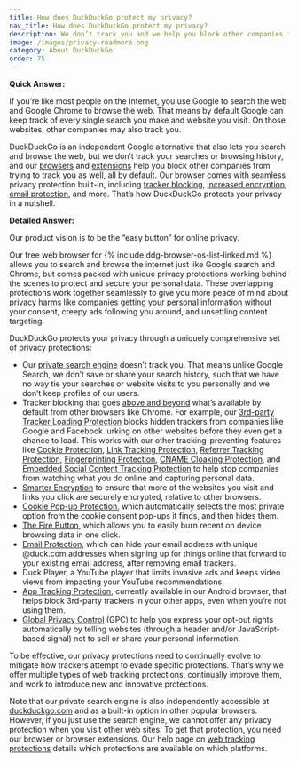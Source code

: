 ```yaml
---
title: How does DuckDuckGo protect my privacy?
nav_title: How does DuckDuckGo protect my privacy?
description: We don’t track you and we help you block other companies from tracking you via our privacy-protecting alternatives to Google Search & Chrome.
image: /images/privacy-readmore.png
category: About DuckDuckGo
order: 75
---
```


**Quick Answer:**

If you’re like most people on the Internet, you use Google to search the web and Google Chrome to browse the web. That means by default Google can keep track of every single search you make and website you visit. On those websites, other companies may also track you.

DuckDuckGo is an independent Google alternative that also lets you search and browse the web, but we don’t track your searches or browsing history, and our <a href="{{ site.baseurl }}/get-duckduckgo/does-duckduckgo-make-a-browser/">browsers</a> and <a href="{{ site.baseurl }}/desktop/adding-duckduckgo-to-your-browser/">extensions</a> help you block other companies from trying to track you as well, all by default. Our browser comes with seamless privacy protection built-in, including <a href="{{ site.baseurl }}/privacy/web-tracking-protections/">tracker blocking</a>, <a href="{{ site.baseurl }}/privacy/web-tracking-protections/#smarter-encryption-https-upgrading">increased encryption</a>, <a href="{{ site.baseurl}}/email-protection/what-is-duckduckgo-email-protection/">email protection</a>, and more. That’s how DuckDuckGo protects your privacy in a nutshell.

**Detailed Answer:**

Our product vision is to be the “easy button” for online privacy.

Our free web browser for {% include ddg-browser-os-list-linked.md %} allows you to search and browse the internet just like Google search and Chrome, but comes packed with unique privacy protections working behind the scenes to protect and secure your personal data. These overlapping protections work together seamlessly to give you more peace of mind about privacy harms like companies getting your personal information without your consent, creepy ads following you around, and unsettling content targeting.

DuckDuckGo protects your privacy through a uniquely comprehensive set of privacy protections:

-   Our [private search engine](https://duckduckgo.com/) doesn’t track you. That means unlike Google Search, we don’t save or share your search history, such that we have no way tie your searches or website visits to you personally and we don’t keep profiles of our users.
-   Tracker blocking that goes <a href="{{ site.baseurl }}/privacy/web-tracking-protections">above and beyond</a> what’s available by default from other browsers like Chrome. For example, our <a href="{{ site.baseurl }}/privacy/web-tracking-protections/#3rd-party-tracker-loading-protection">3rd-party Tracker Loading Protection</a> blocks hidden trackers from companies like Google and Facebook lurking on other websites before they even get a chance to load. This works with our other tracking-preventing features like <a href="{{ site.baseurl}}/privacy/web-tracking-protections/#3rd-party-cookie-protection">Cookie Protection</a>, <a href="{{ site.baseurl }}/privacy/web-tracking-protections/#link-tracking-protection">Link Tracking Protection</a>, <a href="{{ site.baseurl }}/privacy/web-tracking-protections/#referrer-tracking-protection">Referrer Tracking Protection</a>, <a href="{{ site.baseurl }}/privacy/web-tracking-protections/#fingerprinting-protection">Fingerprinting Protection</a>, <a href="{{ site.baseurl }}/privacy/web-tracking-protections/#cname-cloaking-protection">CNAME Cloaking Protection</a>, and <a href="{{ site.baseurl }}/privacy/web-tracking-protections/#embedded-social-content-tracking-protection">Embedded Social Content Tracking Protection</a> to help stop companies from watching what you do online and capturing personal data.
-   <a href="{{ site.baseurl }}/privacy/web-tracking-protections/#smarter-encryption-https-upgrading">Smarter Encryption</a> to ensure that more of the websites you visit and links you click are securely encrypted, relative to other browsers.
-   <a href="{{ site.baseurl }}/privacy/web-tracking-protections/#cookie-pop-up-management">Cookie Pop-up Protection</a>, which automatically selects the most private option from the cookie consent pop-ups it finds, and then hides them.
-   <a href="{{ site.baseurl }}/privacy/web-tracking-protections/#the-fire-button">The Fire Button</a>, which allows you to easily burn recent on device browsing data in one click.
-   <a href="{{ site.baseurl}}/email-protection/what-is-duckduckgo-email-protection/">Email Protection</a>, which can hide your email address with unique @duck.com addresses when signing up for things online that forward to your existing email address, after removing email trackers.
-   Duck Player, a YouTube player that limits invasive ads and keeps video views from impacting your YouTube recommendations.
-   [App Tracking Protection](https://spreadprivacy.com/app-tracking-protection-open-beta/), currently available in our Android browser, that helps block 3rd-party trackers in your other apps, even when you’re not using them.
-   <a href="{{ site.baseurl }}/privacy/web-tracking-protections/#global-privacy-control-gpc">Global Privacy Control</a> (GPC) to help you express your opt-out rights automatically by telling websites (through a header and/or JavaScript-based signal) not to sell or share your personal information.

To be effective, our privacy protections need to continually evolve to mitigate how trackers attempt to evade specific protections. That’s why we offer multiple types of web tracking protections, continually improve them, and work to introduce new and innovative protections.

Note that our private search engine is also independently accessible at [duckduckgo.com](https://duckduckgo.com/) and as a built-in option in other popular browsers. However, if you just use the search engine, we cannot offer any privacy protection when you visit other web sites. To get that protection, you need our browser or browser extensions. Our help page on <a href="{{ site.baseurl }}/privacy/web-tracking-protections/">web tracking protections</a> details which protections are available on which platforms.
